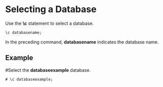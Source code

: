 # Selecting a Database<a name="EN-US_TOPIC_0230590569"></a>

Use the  **\\c**  statement to select a database.

```
\c databasename;
```

In the preceding command,  **databasename**  indicates the database name.

## Example<a name="section207605920321"></a>

\#Select the  **databaseexample**  database.

```
# \c databaseexample;
```

